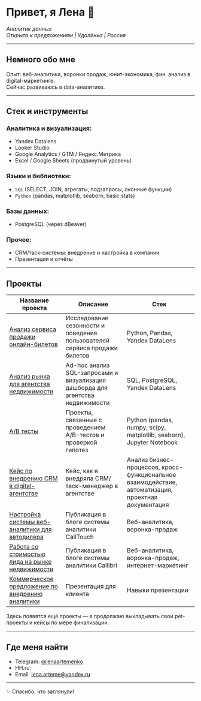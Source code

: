 <h1 align="left">Привет, я Лена 👋</h1>

<p align="left">
  <em>Аналитик данных <br>
  Открыта к предложениям | Удалёнка | Россия</em>
</p>

---

## Немного обо мне

Опыт: веб-аналитика, воронки продаж, юнит-экономика, фин. анализ в digital-маркетинге.  
Сейчас развиваюсь в data-аналитике. 

---

## Стек и инструменты

### Аналитика и визуализация:
- Yandex Datalens
- Looker Studio
- Google Analytics / GTM /  Яндекс.Метрика
- Excel / Google Sheets (продвинутый уровень)

### Языки и библиотеки:
- `SQL` (SELECT, JOIN, агрегаты, подзапросы, оконные функции)
- `Python` (pandas, matplotlib, seaborn, basic stats)

### Базы данных:
- PostgreSQL (через dBeaver)


### Прочее:
- CRM/таск-системы: внедрение и настройка в компании  
- Презентации и отчёты

---

## Проекты 


| Название проекта                             | Описание                                                                                          | Стек                                     |
|---------------------------------------------|---------------------------------------------------------------------------------------------------|------------------------------------------|
| [Анализ сервиса продажи онлайн-билетов](https://github.com/Lena-Artemenko/data-analyst-portfolio/tree/20a8f39012c779fd6b6c1fe2ebc6f99ca4746cdd/online-tickets-analytics) | Исследование сезонности и поведения пользователей сервиса продажи билетов  | Python, Pandas, Yandex DataLens |
| [Анализ рынка для агентства недвижимости](https://github.com/Lena-Artemenko/data-analyst-portfolio/tree/6fbdbf4330fa969b413a69123ad36710a42ef527/real-estate-analytics) | Ad-hoc анализ SQL-запросами и визуализация дашборда для агентства недвижимости  | SQL, PostgreSQL, Yandex DataLens  |
| [A/B тесты](https://github.com/Lena-Artemenko/data-analyst-portfolio/tree/80cc64f92e21b5bf93c95872ea438636f7939f8a/AB-tests) | Проекты, связанные с проведением A/B-тестов и проверкой гипотез | Python (pandas, numpy, scipy, matplotlib, seaborn), Jupyter Notebook |
| [Кейс по внедрению CRM в digital-агентстве](https://github.com/Lena-Artemenko/data-analyst-portfolio/tree/bf4fddbbf54dd8091ea27d8853f82fc1994cd79d/case-crm) | Кейс, как я внедряла CRM/таск-менеджер в агентстве | Анализ бизнес-процессов, кросс-функциональное взаимодействие, автоматизация, проектная документация |
| [Настройка системы веб-аналитики для автодилера](https://www.calltouch.ru/blog/kak-dileru-avto-pravilno-vystroit-shemu-raboty-s-agentstvom/)     | Публикация в блоге системы аналитики CallTouch                 |  Веб-аналитика, воронка-продаж |
| [Работа со стоимостью лида на рынке недвижимости](https://callibri.ru/blog/kak-prodvigat-jk-v-samare)         | Публикация в блоге системы аналитики Callibri                |  Веб-аналитика, воронка-продаж, интернет-маркетинг |
| [Коммерческое предложение по внедрению аналитики](https://github.com/Lena-Artemenko/data-analyst-portfolio/tree/a8fbb98c54636fbb0c4342cf3da4eb33f61f17f8/presentation-skills)        | Презентация для клиента              |  Навыки презентации |





Здесь появятся ещё проекты — я продолжаю выкладывать свои pet-проекты и кейсы по мере финализации.

---

## Где меня найти

- Telegram: [@lenaartemenko](https://t.me/lenaartemenko)
- HH.ru: 
- Email: lena.arteme@yandex.ru

---

<p align="left">
  ✨ Спасибо, что заглянули!
</p>
